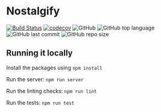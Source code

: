 # Nostalgify

[![Build Status](https://travis-ci.com/LockedUp-Coders/nostalgify.svg?branch=master)](https://travis-ci.com/LockedUp-Coders/nostalgify)
[![codecov](https://codecov.io/gh/LockedUp-Coders/nostalgify/branch/master/graph/badge.svg)](https://codecov.io/gh/LockedUp-Coders/nostalgify)
![GitHub](https://img.shields.io/github/license/LockedUp-Coders/nostalgify)
![GitHub top language](https://img.shields.io/github/languages/top/LockedUp-Coders/nostalgify)
![GitHub last commit](https://img.shields.io/github/last-commit/LockedUp-Coders/nostalgify)
![GitHub repo size](https://img.shields.io/github/repo-size/LockedUp-Coders/nostalgify)

## Running it locally

Install the packages using
`npm install`

Run the server:
`npm run server`

Run the linting checks:
`npm run lint`

Run the tests:
`npm run test`

